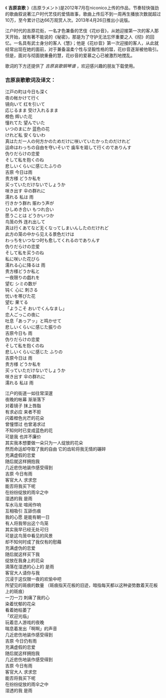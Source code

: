 

《 **吉原哀歌**
》(吉原ラメント)是2012年7月在niconico上传的作品，节奏轻快强劲的歌曲叙说著江户时代艺伎的爱情故事，歌曲上传后不到一周再生播放次数就超过10万，至今累计已达66万观赏人次。2013年4月26日推出小说版。  
  
江户时代的吉原花街，一名才色兼备的艺伎《花纱音》，从她迎接第一次的客人那天开始，就有著不能说的《秘密》，那是为了守护无法忘怀重要之人《彻》的回忆。一名具有武士身分的客人《慧》；他是《花纱音》第一次迎接的客人，从此就经常出现在她的面前，对于兼备温柔个性与坚毅性格的彗，花纱音逐渐被他吸引。但是，面对与彻面貌重叠的慧，花纱音的爱慕之心已被激烈地搅乱。  
  
歌词的下方还提供了 _吉原哀歌钢琴谱_ ，欢迎感兴趣的朋友下载使用。

### 吉原哀歌歌词及译文：

江戸の町は今日も深く  
夜の帐かけて行く  
镜向いて 红を引いて  
応じるまま 受け入れるまま  
橙色 辉いた花  
憧れてた 望んでいた  
いつのまにか 蓝色の花  
けれど私 安くないわ  
真はただ一人の何方かのためだけに咲いていたかったのだけれど  
运命はわっちの自由を夺いそいで 歯车を廻して行くのでありんす  
伪りだらけの恋爱  
そして私を抱くのね  
悲しいくらいに感じたふりの  
吉原 今日は雨  
贵方様 どうか私を  
买っていただけないでしょうか  
咲き出す 伞の群れに  
濡れる 私は 雨  
行きかう群れ 赈わう声が  
ひしめき合い もつれ合い  
愿うことは どうかいつか  
鸟笼の外 连れ出して  
真は行くあてなど无くなってしまいんしたのだけれど  
此方の笼の中から见える景色だけは  
わっちをいつなつ时も愈してくれるのでありんす  
伪りだらけの恋爱  
そして私を买うのね  
私に咲いた花びら  
濡れる心に降るは 雨  
贵方様どうか私と  
一夜限りの戯れを  
望む シミの数が  
钝く 心に 刺さる  
忧いを帯びた花  
望む 果てる  
「ようこそ おいでくんなまし」  
恋人ごっこの夜に  
吐息「あっアッ」と鸣かせて  
悲しいくらいに感じた振りの  
吉原今日も 雨  
伪りだらけの恋爱  
そして私を抱くのね  
悲しいくらいに感じた ふりの  
吉原今日は 雨  
贵方様 どうか私を  
买っていただけないでしょうか  
咲き出す 伞の群れに  
濡れる 私は 雨

江户的街道一如往常深邃  
夜晚的帐幕 渐渐落下  
对着镜子 抹上唇脂  
有求必应 来者不拒  
闪着橙色光芒的花朵  
曾憧憬过 也曾渴求过  
不知何时已变成蓝色的花  
可是我 也并不廉价  
其实我本想要做一朵只为一人绽放的花朵  
然而命运却夺取了我的自由 它的齿轮将我无情的碾碎  
充满虚假的恋爱  
随后就这样拥抱我  
几近悲伤地装作感受得到  
吉原 今日有雨  
客官大人 求求您  
能否将我买下呢  
在纷纷绽放的雨伞之中  
湿透的我 是雨  
车水马龙 喧闹作响  
互相吸引 互舔伤痕  
我的心愿 是能有朝一日  
有人将我带出这个鸟笼  
其实我早已经无处可归  
可是这鸟笼中看见的风景  
却不知何时成了我仅有的慰藉  
充满虚伪的恋爱  
随后就这样买下我  
绽放在我身上的花朵  
滴落在湿透的心上的 是雨  
客官大人请你与我  
沉浸于这仅限一夜的欢愉中吧  
所望见的斑痕的数量 （斑痕指天花板的旧迹，暗指每天都以这种姿势数着天花板上的斑痕）  
一刀一刀 刺痛了我的心  
染着忧郁的花朵  
看着她枯萎了  
「欢迎光临」  
玩着恋人游戏的夜晚  
喘息着发出「啊啊」的声音  
几近悲伤地装作感受得到  
吉原 今日仍有雨  
充满虚假的恋爱  
随后就这样拥抱我  
几近悲伤地装作感受得到  
吉原 今日有雨  
客官大人 求求您  
能否将我买下呢  
在纷纷绽放的雨伞之中  
湿透的我 是雨  

